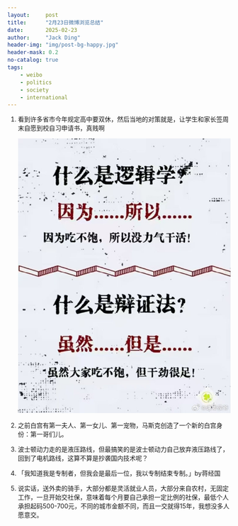 ```yaml
---
layout:     post
title:      "2月23日微博浏览总结"
date:       2025-02-23
author:     "Jack Ding"
header-img: "img/post-bg-happy.jpg"
header-mask: 0.2
no-catalog: true
tags:
    - weibo
    - politics
    - society
    - international
---
```


1. 看到许多省市今年规定高中要双休，然后当地的对策就是，让学生和家长签周末自愿到校自习申请书，真贱啊

   ![逻辑](/img/in-post/weibo/logical.jpg)

2. 之前白宫有第一夫人、第一女儿、第一宠物，马斯克创造了一个新的白宫身份：第一哥们儿。 

3. 波士顿动力走的是液压路线，但最搞笑的是波士顿动力自己放弃液压路线了，回到了电机路线，这算不算是抄袭国内技术呢？

4. 「我知道我是专制者，但我会是最后一位，我以专制结束专制。」by蒋经国 

5. 说实话，送外卖的骑手，大部分都是灵活就业人员，大部分来自农村，无固定工作，一旦开始交社保，意味着每个月要自己承担一定比例的社保，最低个人承担起码500-700元，不同的城市金额不同，而且一交就得15年，我想没多人愿意交。 

